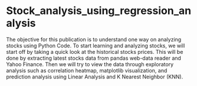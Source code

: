 # Stock_analysis_using_regression_analysis
The objective for this publication is to understand one way on analyzing stocks using Python Code.  To start learning and analyzing stocks,  we will start off by taking a quick look at the historical stocks prices. This will be done by extracting latest stocks data from pandas web-data reader and Yahoo Finance. Then we will try to view the data through exploratory analysis such as correlation heatmap, matplotlib visualization, and prediction analysis using Linear Analysis and K Nearest Neighbor (KNN).
